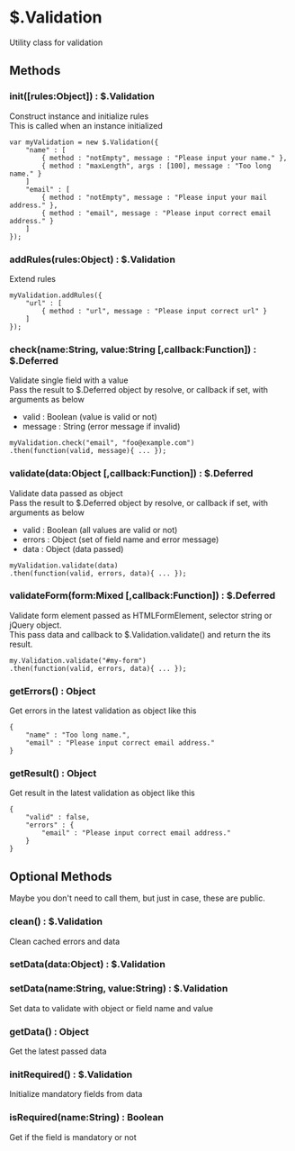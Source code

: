 
# $.Validation

Utility class for validation

## Methods

### init([rules:Object]) : $.Validation

Construct instance and initialize rules  
This is called when an instance initialized

```
var myValidation = new $.Validation({
	"name" : [
		{ method : "notEmpty", message : "Please input your name." },
		{ method : "maxLength", args : [100], message : "Too long name." }
	]
	"email" : [
		{ method : "notEmpty", message : "Please input your mail address." },
		{ method : "email", message : "Please input correct email address." }
	]
});
```

### addRules(rules:Object) : $.Validation

Extend rules

```
myValidation.addRules({
	"url" : [
		{ method : "url", message : "Please input correct url" }
	]
});
```

### check(name:String, value:String [,callback:Function]) : $.Deferred

Validate single field with a value  
Pass the result to $.Deferred object by resolve, or callback if set,
with arguments as below

- valid : Boolean (value is valid or not)
- message : String (error message if invalid)

```
myValidation.check("email", "foo@example.com")
.then(function(valid, message){ ... });
```

### validate(data:Object [,callback:Function]) : $.Deferred

Validate data passed as object  
Pass the result to $.Deferred object by resolve, or callback if set, 
with arguments as below

- valid : Boolean (all values are valid or not)
- errors : Object (set of field name and error message)
- data : Object (data passed)

```
myValidation.validate(data)
.then(function(valid, errors, data){ ... });
```

### validateForm(form:Mixed [,callback:Function]) : $.Deferred

Validate form element passed as HTMLFormElement, selector string or jQuery object.  
This pass data and callback to $.Validation.validate() and return the its result.

```
my.Validation.validate("#my-form")
.then(function(valid, errors, data){ ... });
```

### getErrors() : Object

Get errors in the latest validation as object like this

```
{
	"name" : "Too long name.",
	"email" : "Please input correct email address."
}
```

### getResult() : Object

Get result in the latest validation as object like this

```
{
	"valid" : false,
	"errors" : {
		"email" : "Please input correct email address."
	}
}
```

## Optional Methods

Maybe you don't need to call them,
but just in case, these are public.

### clean() : $.Validation

Clean cached errors and data

### setData(data:Object) : $.Validation
### setData(name:String, value:String) : $.Validation

Set data to validate with object or field name and value

### getData() : Object

Get the latest passed data

### initRequired() : $.Validation

Initialize mandatory fields from data

### isRequired(name:String) : Boolean

Get if the field is mandatory or not

